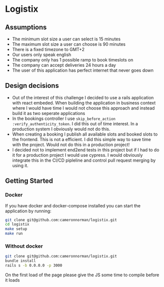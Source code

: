 # Logistix

## Assumptions
- The minimum slot size a user can select is 15 minutes
- The maximum slot size a user can choose is 90 minutes
- There is a fixed timezone to GMT+2
- Our users only speak english
- The company only has 1 possible ramp to book timeslots on
- The company can accept deliveries 24 hours a day
- The user of this application has perfect internet that never goes down

## Design decisions
- Out of the interest of this challenge I decided to use a rails application with react embeded. When building the application in business context where I would have time I would not choose this approach and instead build it as two seperate applications
- In the bookings controller I use `skip_before_action :verify_authenticity_token`. I did this out of time interest. In a production system I obviously would not do this.
- When creating a booking I publish all available slots and booked slots to the frontend. This is not a efficient. I did this simple way to save time with the project. Would not do this in a production project!
- I decided not to implement end2end tests in this project but if I had to do it for a production project I would use cypress. I would obviously integrate this in the CI/CD pipleline and control pull request merging by using it.
## Getting Started

### Docker
If you have docker and docker-compose installed you can start the application by running:
```bash
git clone git@github.com:cameronnorman/logistix.git
cd logistix
make setup
make run
```

### Without docker
```bash
git clone git@github.com:cameronnorman/logistix.git
bundle install
rails s -b 0.0.0.0 -p 3000
```

On the first load of the page please give the JS some time to compile before it loads
